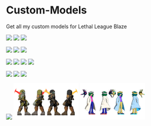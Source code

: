 # Custom-Models
Get all my custom models for Lethal League Blaze

<img src="Cactuar/Workfiles/Render.jpg" height=100> <img src="Evileye/Workfiles/Render.jpg" height=100> <img src="Jimi Hendice/Workfiles/Render.jpg" height=100>

<img src="Phantom of The Opera/Workfiles/Render.jpg" height=100> <img src="Sbire/Workfiles/Render.jpg" height=100> <img src="Sir Greed/Workfiles/Render.jpg" height=100>

<img src="Sunglasses Jet/Workfiles/Render.jpg" height=100> <img src="Zato/Workfiles/Render.jpg" height=100> <img src="Doctor Liche/Workfiles/Render.jpg" height=100> <img src="Lemongrab/Workfiles/Render.jpg" height=100>

<img src="Momonga/Workfiles/Render.jpg" height=100> <img src="Candy O'Lantern/Workfiles/Render.jpg" height=100> <img src="Ashes&Dust/Workfiles/Render.jpg" height=100>

<img src="Valkyrie/Workfiles/Render.jpg" height=100> <img src="Doom Slayer/Workfiles/Render.jpg" height=100> <img src="Xi/Workfiles/Render.jpg" height=100>

